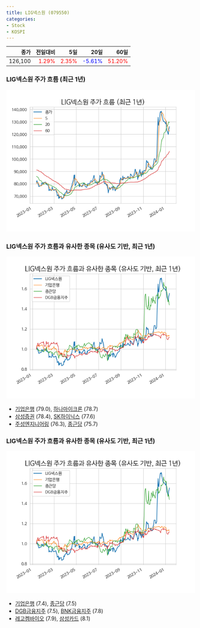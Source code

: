 ```yaml
---
title: LIG넥스원 (079550)
categories:
- Stock
- KOSPI
---
```


|종가|전일대비|5일|20일|60일|
|---:|-------:|--:|---:|---:|
|126,100|<span style="color: red">1.29%</span>|<span style="color: red">2.35%</span>|<span style="color: blue">-5.61%</span>|<span style="color: red">51.20%</span>|

<!-- more -->
### LIG넥스원 주가 흐름 (최근 1년)
![079550](/assets/images/stock/079550.png)


### LIG넥스원 주가 흐름과 유사한 종목 (유사도 기반, 최근 1년)
![079550](/assets/images/stock/079550_sim.png)

- [기업은행](/024110/) (79.0), [하나마이크론](/067310/) (78.7)
- [삼성증권](/016360/) (78.4), [SK하이닉스](/000660/) (77.6)
- [주성엔지니어링](/036930/) (76.3), [종근당](/185750/) (75.7)


### LIG넥스원 주가 흐름과 유사한 종목 (유사도 기반, 최근 1년)
![079550](/assets/images/stock/079550_sim.png)

- [기업은행](/024110/) (7.4), [종근당](/185750/) (7.5)
- [DGB금융지주](/139130/) (7.5), [BNK금융지주](/138930/) (7.8)
- [레고켐바이오](/141080/) (7.9), [삼성카드](/029780/) (8.1)